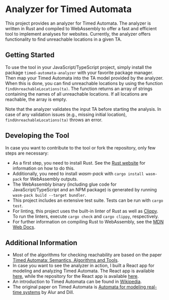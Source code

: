 # Analyzer for Timed Automata

This project provides an analyzer for Timed Automata.
The analyzer is written in Rust and compiled to WebAssembly to offer a fast and efficient tool to implement analyses for websites.
Currently, the analyzer offers functionality to find unreachable locations in a given TA.

## Getting Started

To use the tool in your JavaScript/TypeScript project, simply install the package `timed-automata-analyzer` with your favorite package manager.
Then map your Timed Automata into the TA model provided by the analyzer.
When this is done, you can find unreachable locations by using the function `findUnreachableLocations(ta)`.
The function returns an array of strings containing the names of all unreachable locations.
If all locations are reachable, the array is empty.

Note that the analyzer validates the input TA before starting the analysis.
In case of any validation issues (e.g., missing initial location), `findUnreachableLocations(ta)` throws an error. 

## Developing the Tool

In case you want to contribute to the tool or fork the repository, only few steps are necessary:
- As a first step, you need to install Rust.
  See the [Rust website](https://www.rust-lang.org/tools/install) for information on how to do this.
- Additionally, you need to install _wasm-pack_ with `cargo install wasm-pack` for WebAssembly outputs.
- The WebAssembly binary (including glue code for JavaScript/TypeScript and an NPM package) is generated by running `wasm-pack build --target bundler`.
- This project includes an extensive test suite. Tests can be run with `cargo test`.
- For linting, this project uses the built-in linter of Rust as well as [Clippy](https://github.com/rust-lang/rust-clippy).
  To run the linters, execute `cargo check` and `cargo clippy`, respectively.
- For further information on compiling Rust to WebAssembly, see the [MDN Web Docs](https://developer.mozilla.org/en-US/docs/WebAssembly/Rust_to_Wasm).

## Additional Information

- Most of the algorithms for checking reachability are based on the paper [Timed Automata: Semantics, Algorithms and Tools](https://doi.org/10.1007/978-3-540-27755-2_3).
- In case you want to see the analyzer in action, I built a React app for modeling and analyzing Timed Automata.
  The React app is available [here](https://luth1um.github.io/timed-automata-analysis/), while the repository for the React app is available [here](https://github.com/luth1um/timed-automata-analysis).
- An introduction to Timed Automata can be found in [Wikipedia](https://en.wikipedia.org/wiki/Timed_automaton).
- The original paper on Timed Automata is [Automata for modeling real-time systems](https://doi.org/10.1007/BFb0032042) by Alur and Dill.

